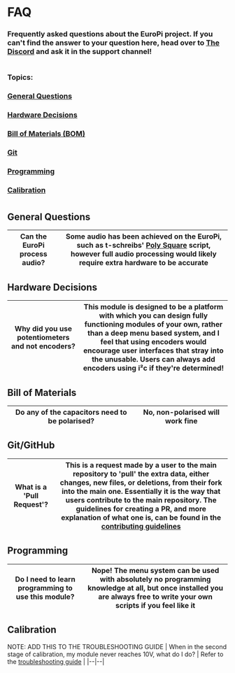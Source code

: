 # FAQ

### Frequently asked questions about the EuroPi project. If you can't find the answer to your question here, head over to [The Discord](https://discord.gg/JaQwtCnBV5) and ask it in the support channel!

#

### Topics:

### [General Questions](#general-questions)
### [Hardware Decisions](#hardware-decisions)
### [Bill of Materials (BOM)](#bill-of-materials)
### [Git](#git)
### [Programming](#programming-1)
### [Calibration](#calibration-1)

#

## General Questions

| Can the EuroPi process audio? | Some audio has been achieved on the EuroPi, such as t-schreibs' [Poly Square](software/contrib/poly_square.md) script, however full audio processing would likely require extra hardware to be accurate |
|--|--|

## Hardware Decisions

| Why did you use potentiometers and not encoders? | This module is designed to be a platform with which you can design fully functioning modules of your own, rather than a deep menu based system, and I feel that using encoders would encourage user interfaces that stray into the unusable. Users can always add encoders using i²c if they're determined! |
|--|--|

## Bill of Materials

| Do any of the capacitors need to be polarised? | No, non-polarised will work fine |
|--|--|

## Git/GitHub

| What is a 'Pull Request'? | This is a request made by a user to the main repository to 'pull' the extra data, either changes, new files, or deletions, from their fork into the main one. Essentially it is the way that users contribute to the main repository. The guidelines for creating a PR, and more explanation of what one is, can be found in the [contributing guidelines](contributing.md) |
|--|--|

## Programming

| Do I need to learn programming to use this module? | Nope! The menu system can be used with absolutely no programming knowledge at all, but once installed you are always free to write your own scripts if you feel like it |
|--|--|

## Calibration

NOTE: ADD THIS TO THE TROUBLESHOOTING GUIDE
| When in the second stage of calibration, my module never reaches 10V, what do I do? | Refer to the [troubleshooting guide](troubleshooting.md) |
|--|--|
